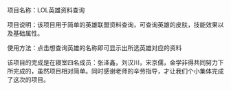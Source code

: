 项目名称：LOL英雄资料查询

项目说明：该项目用于简单的英雄联盟资料查询，可查询英雄的皮肤，技能效果以及基础属性。

使用方法：点击想查询英雄的名称即可显示出所选英雄对应的资料

该项目的完成是在寝室四名成员：张泽鑫，刘汉川，宋京儒，金学非得共同努力下所完成的，虽然项目相对简单。同时感谢老师的辛劳指导，才让我们个小集体完成了这次的项目。
